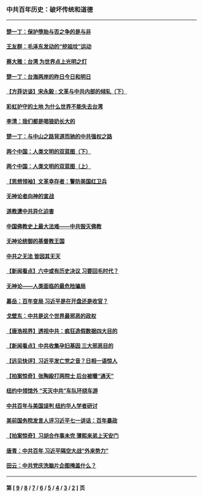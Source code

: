 ### 中共百年历史：破坏传统和道德
---
#### [楚一丁：保护堕胎与否之争的是与非](../../pages/nf1176114/n13815642.md?10110430) 
#### [王友群：毛泽东发动的“挖祖坟”运动](../../pages/nf1176114/n13723639.md?10110430) 
#### [蔡大雅：台湾 为世界点上光明之灯](../../pages/nf1176114/n13531530.md?10110430) 
#### [楚一丁：台海两岸的昨日今日和明日](../../pages/nf1176114/n13531468.md?10110430) 
#### [【方菲访谈】宋永毅 : 文革与中共内部的倾轧（下）](../../pages/nf1176114/n13486836.md?10110430) 
#### [彩虹护守的土地 为什么世界不能失去台湾](../../pages/nf1176114/n13476849.md?10110430) 
#### [李清：我们都是喝狼奶长大的](../../pages/nf1176114/n13471478.md?10110430) 
#### [楚一丁：与中山之路背道而驰的中共强权之路](../../pages/nf1176114/n13437270.md?10110430) 
#### [两个中国：人类文明的双蓝图（下）](../../pages/nf1176114/n13423132.md?10110430) 
#### [两个中国：人类文明的双蓝图（上）](../../pages/nf1176114/n13422687.md?10110430) 
#### [【思想领袖】文革幸存者：警防美国红卫兵](../../pages/nf1176114/n13339289.md?10110430) 
#### [无神论者向神的宣战](../../pages/nf1176114/n13281535.md?10110430) 
#### [道教遭中共异化迫害](../../pages/nf1176114/n13281463.md?10110430) 
#### [中国佛教史上最大法难——中共毁灭佛教](../../pages/nf1176114/n13281397.md?10110430) 
#### [无神论统御的基督教王国](../../pages/nf1176114/n13281280.md?10110430) 
#### [中共之无法 皆因其无天](../../pages/nf1176114/n13281088.md?10110430) 
#### [【新闻看点】六中或有历史决议 习要回毛时代？](../../pages/nf1176114/n13222895.md?10110430) 
#### [无神论——人类面临的最危险骗局](../../pages/nf1176114/n13196137.md?10110430) 
#### [慕岳：百年变局 习近平是在开盘还是收官？](../../pages/nf1176114/n13206516.md?10110430) 
#### [戈壁东：中共是这个世界最邪恶的政权](../../pages/nf1176114/n13085641.md?10110430) 
#### [【唐浩视界】透视中共：疯狂造假数据四大目的](../../pages/nf1176114/n13080590.md?10110430) 
#### [【新闻看点】中共收集孕妇基因 三大邪恶目的](../../pages/nf1176114/n13077182.md?10110430) 
#### [【远见快评】习近平发亡党之音？日相一语惊人](../../pages/nf1176114/n13074809.md?10110430) 
#### [【拍案惊奇】张陶殴打两院士 后台被曝“通天”](../../pages/nf1176114/n13070496.md?10110430) 
#### [纽约中领馆外 “天灭中共”车队环绕车游](../../pages/nf1176114/n13070693.md?10110430) 
#### [中共百年与美国误判 纽约华人学者研讨](../../pages/nf1176114/n13067969.md?10110430) 
#### [美前国务院发言人评习近平七一讲话：百年暴政](../../pages/nf1176114/n13066986.md?10110430) 
#### [【拍案惊奇】习胡合作事未完 薄熙来弟上天安门](../../pages/nf1176114/n13065867.md?10110430) 
#### [唐青：中共百年 习近平隔空大战“外来势力”](../../pages/nf1176114/n13065976.md?10110430) 
#### [田云：中共党庆洗脑片企图掩盖什么？](../../pages/nf1176114/n13064395.md?10110430) 

---
#### 第 [ [9](./9.md?10110430) / [8](./8.md?10110430) / [7](./7.md?10110430) / [6](./6.md?10110430) / [5](./5.md?10110430) / [4](./4.md?10110430) / [3](./3.md?10110430) / [2](./2.md?10110430) ] 页
